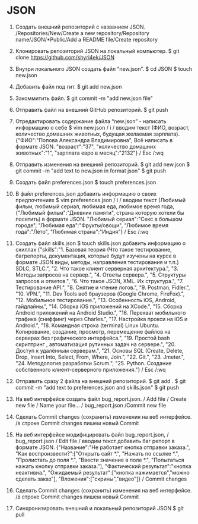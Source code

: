# JSON

 1. Создать внешний репозиторий c названием JSON.  /Repositories/New/Create a new repository/Repository name/JSON/*Public/Add a README file/Create repository
 2. Клонировать репозиторий JSON на локальный компьютер. $ git clone https://github.com/shyri4ek/JSON
 3. Внутри локального JSON создать файл “new.json”.      $ cd JSON $ touch new.json
 4. Добавить файл под гит.                               $ git add new.json
 5. Закоммитить файл.                                    $ git commit -m "add new.json file"
 6. Отправить файл на внешний GitHub репозиторий.        $ git push

 7. Отредактировать содержание файла “new.json” - написать информацию о себе    $ vim new.json / i / вводим текст
 (ФИО, возраст, количество домашних животных, будущая желаемая зарплата). {"ФИО":"Попова Александра Владимировна",
 Всё написать в формате JSON.                                              "возраст":"37",
                                                                           "количество домашних животных":"1",
                                                                           "зарплата евро в месяц":"2132"}
                                                                           / Esc /:wq 
            
 8. Отправить изменения на внешний репозиторий. $ git add new.json 
                                                $ git commit -m "add text to new.json in format json" 
                                                $ git push

 9. Создать файл preferences.json               $ touch preferences.json

 10. В файл preferences.json добавить информацию о своих предпочтениях $ vim preferences.json / i / вводим текст
 (Любимый фильм, любимый сериал, любимая еда, любимое время года,      {"Любимый фильм":"Дневник памяти",
стрaна которую хотели бы посетить) в формате JSON.                      "Любимый сериал":"Секс в большом городе",
                                                                        "Любимая еда":"Фрукты/овощи",
                                                                        "Любимое время года":"Лето",
                                                                        "Любимая страна":"Индия"}
                                                                        / Esc /:wq 
 

 11. Создать файл skills.json                        $ touch skills.json
добавить информацию о скиллах                        {"skills":"1. Базовая теория (Что такое тестирование, багрепорты, документация,
 которые будут изучены на курсе в формате JSON                     виды, методы, направления тестирования и т.п.) SDLC, STLC.",
                                                               "2. Что такое клиент серверная архитектура.",
                                                               "3. Методы запросов на сервер.",
                                                               "4. Ответы сервера.",
                                                               "5. Структуры запросов и ответов.",
                                                               "6. Что такое JSON, XML. Их структура.",
                                                               "7. Тестирование API.",
                                                               "8. Снятие и чтение логов.",
                                                               "9. Postman, Fidler.",
                                                               "10. VPN.",
                                                               "11. Dev Tools веб браузеров (Google Chrome, FireFox).",
                                                               "12. Мобильное тестирование.",
                                                               "13. Особенность iOS, Android, гайдлайны.",
                                                               "14. Сборка iOS приложений на XCode.",
                                                               "15. Сборка Android приложений на Android Studio.",
                                                               "16. Перехват мобильного трафика (сниффинг) через Charles.",
                                                               "17. Настройка прокси на iOS и Android.",
                                                               "18. Командная строка (terminal) Linux Ubuntu. Копирование, создание,
                                                                    просмотр, перемещение файлов на серверах без графического интерфейса.",
                                                               "19. Простой bash скриптринг , автоматизация рутинных задач на сервере.",
                                                               "20. Доступ к удалённым серверам.",
                                                               "21. Основы SQL (Create, Delete, Drop, Insert Into, Select, From, Where, Join.",
                                                               "22. Git.",
                                                               "23. Jmeter.",
                                                               "24. Методология разработки Scrum.",
                                                               "25. Python. Создание собственного клиент-серверного приложения."}
                                                               / Esc /:wq 
 
 12. Отправить сразу 2 файла на внешний репозиторий.       $ git add .
                                                           $ git commit -m "add text to preferences.json and skills.json"
                                                           $ git push

 13. На веб интерфейсе создать файл bug_report.json.       / Add file / Create new file / Name your file... / bug_report.json /Commit new file     
 14. Сделать Commit changes (сохранить) изменения на веб интерфейсе. /в строке Commit changes пишем новый Commit

 15. На веб интерфейсе модифицировать файл bug_report.json,    / bug_report.json / Edit file / вводим текст
 добавить баг репорт в формате JSON.                           {"Название":"Не работает кнопка отправки заказа.",
                                                                "Как воспроизвести?":["Открыть сайт *.",
                                                                                      "Нажать по ссылке *.",
                                                                                      "Пролистать до поля *.",
                                                                                      "Ввести значение в поле *.",
                                                                                      "Попытаться нажать кнопку отправки заказа."],
                                                                "Фактический результат":"кнопка неактивна.",
                                                                "Ожидаемый результат":["кнопка нажимается","можно сделать заказ"],                                                                                                               "Вложения":["скрины","видео"]}
                                                                / Commit changes
16. Сделать Commit changes (сохранить) изменения на веб интерфейсе. /в строке Commit changes пишем новый Commit 

17. Синхронизировать внешний и локальный репозиторий JSON  $ git pull
